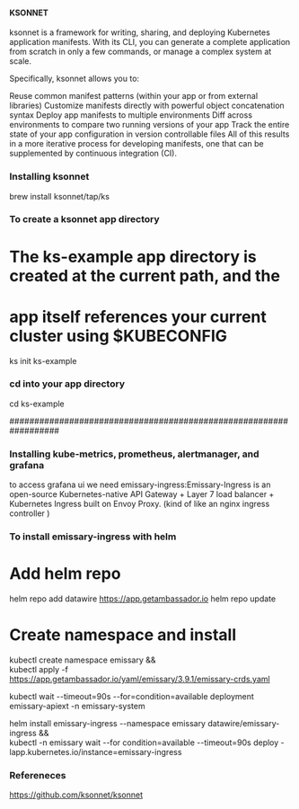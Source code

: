 #### KSONNET 
ksonnet is a framework for writing, sharing, and deploying Kubernetes application manifests. With its CLI, you can generate a complete application from scratch in only a few commands, or manage a complex system at scale.

Specifically, ksonnet allows you to:

Reuse common manifest patterns (within your app or from external libraries)
Customize manifests directly with powerful object concatenation syntax
Deploy app manifests to multiple environments
Diff across environments to compare two running versions of your app
Track the entire state of your app configuration in version controllable files
All of this results in a more iterative process for developing manifests, one that can be supplemented by continuous integration (CI).

### Installing ksonnet 
brew install ksonnet/tap/ks

### To create a ksonnet app directory 
# The ks-example app directory is created at the current path, and the
# app itself references your current cluster using $KUBECONFIG
ks init ks-example

### cd into your app directory 
cd ks-example

##################################################################
### Installing kube-metrics, prometheus, alertmanager, and grafana 
to access grafana ui we  need emissary-ingress:Emissary-Ingress is an open-source Kubernetes-native API Gateway + Layer 7 load balancer + Kubernetes Ingress built on Envoy Proxy. (kind of like an nginx ingress controller )

### To install emissary-ingress with helm 
# Add helm repo
helm repo add datawire https://app.getambassador.io
helm repo update

# Create namespace and install 
kubectl create namespace emissary && \
kubectl apply -f https://app.getambassador.io/yaml/emissary/3.9.1/emissary-crds.yaml

kubectl wait --timeout=90s --for=condition=available deployment emissary-apiext -n emissary-system


helm install emissary-ingress --namespace emissary datawire/emissary-ingress && \
kubectl -n emissary wait --for condition=available --timeout=90s deploy -lapp.kubernetes.io/instance=emissary-ingress







### Refereneces 
https://github.com/ksonnet/ksonnet